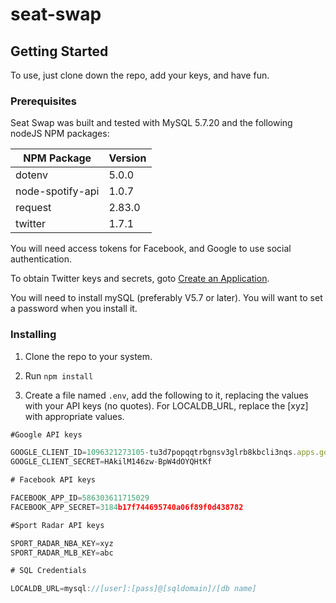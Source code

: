 # seat-swap

## Getting Started

To use, just clone down the repo, add your keys, and have fun.

### Prerequisites

Seat Swap was built and tested with MySQL 5.7.20 and the following nodeJS NPM packages:

| NPM Package     | Version |
| --------------- | ------- |
| dotenv          | 5.0.0   |
| node-spotify-api| 1.0.7   |
| request         | 2.83.0  |
| twitter         |1.7.1    |


You will need access tokens for Facebook, and Google to use social authentication.

To obtain Twitter keys and secrets, goto [Create an Application](https://apps.twitter.com/app/new).

You will need to install mySQL (preferably V5.7 or later).  You will want to set a password when you install it.


### Installing

1. Clone the repo to your system.

1. Run `npm install`

1. Create a file named `.env`, add the following to it, replacing the values with your API keys (no quotes).  For LOCALDB_URL, replace the [xyz] with appropriate values.

```js
#Google API keys

GOOGLE_CLIENT_ID=1096321273105-tu3d7popqqtrbgnsv3glrb8kbcli3nqs.apps.googleusercontent.com
GOOGLE_CLIENT_SECRET=HAkilM146zw-BpW4dOYQHtKf

# Facebook API keys

FACEBOOK_APP_ID=586303611715029
FACEBOOK_APP_SECRET=3184b17f744695740a06f89f0d438782

#Sport Radar API keys

SPORT_RADAR_NBA_KEY=xyz
SPORT_RADAR_MLB_KEY=abc

# SQL Credentials

LOCALDB_URL=mysql://[user]:[pass]@[sqldomain]/[db name]

```

